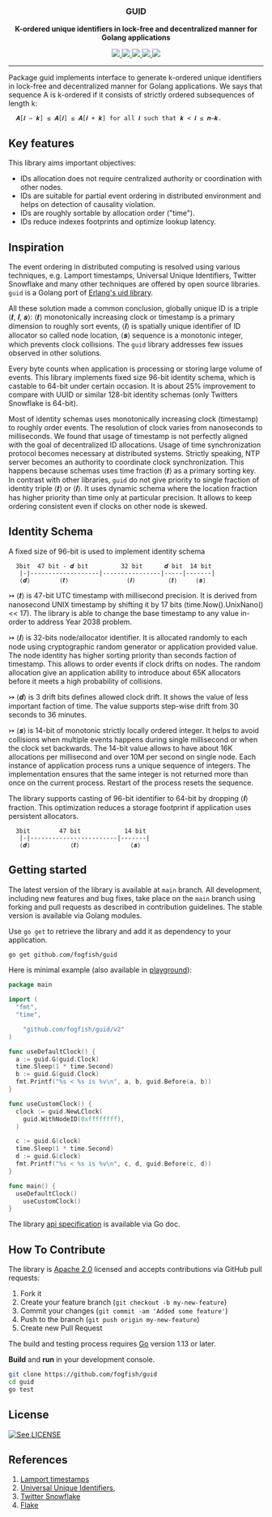 <p align="center">
  <h3 align="center">GUID</h3>
  <p align="center"><strong>K-ordered unique identifiers in lock-free and
decentralized manner for Golang applications</strong></p>

  <p align="center">
    <!-- Documentation -->
    <a href="http://godoc.org/github.com/fogfish/guid">
      <img src="https://godoc.org/github.com/fogfish/guid?status.svg" />
    </a>
    <!-- Build Status  -->
    <a href="https://github.com/fogfish/guid/actions/">
      <img src="https://github.com/fogfish/guid/workflows/test/badge.svg?branch=main" />
    </a>
    <!-- GitHub -->
    <a href="http://github.com/fogfish/guid">
      <img src="https://img.shields.io/github/last-commit/fogfish/guid.svg" />
    </a>
    <!-- Coverage -->
    <a href="https://coveralls.io/github/fogfish/guid?branch=main">
      <img src="https://coveralls.io/repos/github/fogfish/guid/badge.svg?branch=main" />
    </a>
    <!-- Go Card -->
    <a href="https://goreportcard.com/report/github.com/fogfish/guid">
      <img src="https://goreportcard.com/badge/github.com/fogfish/guid" />
    </a>
  </p>
</p>

---

Package guid implements interface to generate k-ordered unique identifiers in lock-free and decentralized manner for Golang applications. We says that sequence A is k-ordered if it consists of strictly ordered subsequences of length k:

```
  𝑨[𝒊 − 𝒌] ≤ 𝑨[𝒊] ≤ 𝑨[𝒊 + 𝒌] for all 𝒊 such that 𝒌 < 𝒊 ≤ 𝒏−𝒌.
```

## Key features

This library aims important objectives:

* IDs allocation does not require centralized authority or coordination with other nodes.
* IDs are suitable for partial event ordering in distributed environment and helps on detection of causality violation.
* IDs are roughly sortable by allocation order ("time").
* IDs reduce indexes footprints and optimize lookup latency.


## Inspiration

The event ordering in distributed computing is resolved using various techniques, e.g. Lamport timestamps, Universal Unique Identifiers, Twitter Snowflake and many other techniques are offered by open source libraries. `guid` is a Golang port of [Erlang's uid library](https://github.com/fogfish/uid).

All these solution made a common conclusion, globally unique ID is a triple ⟨𝒕, 𝒍, 𝒔⟩: ⟨𝒕⟩ monotonically increasing clock or timestamp is a primary dimension to roughly sort events, ⟨𝒍⟩ is spatially unique identifier of ID allocator so called node location, ⟨𝒔⟩ sequence is a monotonic integer, which prevents clock collisions. The `guid` library addresses few issues observed in other solutions.

Every byte counts when application is processing or storing large volume of events. This library implements fixed size 96-bit identity schema, which is castable to 64-bit under certain occasion. It is about 25% improvement to compare with UUID or similar 128-bit identity schemas (only Twitters Snowflake is 64-bit).

Most of identity schemas uses monotonically increasing clock (timestamp) to roughly order events. The resolution of clock varies from nanoseconds to milliseconds. We found that usage of timestamp is not perfectly aligned with the goal of decentralized ID allocations. Usage of time synchronization protocol becomes necessary at distributed systems. Strictly speaking, NTP server becomes an authority to coordinate clock synchronization. This happens because schemas uses time fraction ⟨𝒕⟩ as a primary sorting key. In contrast with other libraries, `guid` do not give priority to single fraction of identity triple ⟨𝒕⟩ or ⟨𝒍⟩. It uses dynamic schema where the location fraction has higher priority than time only at particular precision. It allows to keep ordering consistent even if clocks on other node is skewed.

## Identity Schema

A fixed size of 96-bit is used to implement identity schema

```
  3bit  47 bit - 𝒅 bit         32 bit      𝒅 bit  14 bit
   |-|-------------------|----------------|-----|-------|
   ⟨𝒅⟩        ⟨𝒕⟩                ⟨𝒍⟩         ⟨𝒕⟩     ⟨𝒔⟩
```

↣ ⟨𝒕⟩ is 47-bit UTC timestamp with millisecond precision. It is derived from nanosecond UNIX timestamp by shifting it by 17 bits (time.Now().UnixNano() << 17). The library is able to change the base timestamp to any value in-order to address Year 2038 problem.

↣ ⟨𝒍⟩ is 32-bits node/allocator identifier. It is allocated randomly to each node using cryptographic random generator or application provided value. The node identity has higher sorting priority than seconds faction of timestamp. This allows to order events if clock drifts on nodes. The random allocation give an application ability to introduce about 65K allocators before it meets a high probability of collisions.

↣ ⟨𝒅⟩ is 3 drift bits defines allowed clock drift. It shows the value of less important faction of time. The value supports step-wise drift from 30 seconds to 36 minutes.

↣ ⟨𝒔⟩ is 14-bit of monotonic strictly locally ordered integer. It helps to avoid collisions when multiple events happens during single millisecond or when the clock set backwards. The 14-bit value allows to have about 16K allocations per millisecond and over 10M per second on single node. Each instance of application process runs a unique sequence of integers. The implementation ensures that the same integer is not returned more than once on the current
process. Restart of the process resets the sequence.

The library supports casting of 96-bit identifier to 64-bit by dropping ⟨𝒍⟩ fraction. This optimization reduces a storage footprint if application uses persistent allocators.

```
  3bit        47 bit            14 bit
   |-|------------------------|-------|
   ⟨𝒅⟩           ⟨𝒕⟩              ⟨𝒔⟩
```

## Getting started

The latest version of the library is available at `main` branch. All development, including new features and bug fixes, take place on the `main` branch using forking and pull requests as described in contribution guidelines. The stable version is available via Golang modules.

Use `go get` to retrieve the library and add it as dependency to your application.

```bash
go get github.com/fogfish/guid
```

Here is minimal example (also available in [playground](https://play.golang.org/p/l2JA3PWTPwF)):

```go
package main

import (
  "fmt",
  "time",

	"github.com/fogfish/guid/v2"
)

func useDefaultClock() {
  a := guid.G(guid.Clock)
  time.Sleep(1 * time.Second)
  b := guid.G(guid.Clock)
  fmt.Printf("%s < %s is %v\n", a, b, guid.Before(a, b))
}

func useCustomClock() {
  clock := guid.NewLClock(
    guid.WithNodeID(0xffffffff),
  )

  c := guid.G(clock)
  time.Sleep(1 * time.Second)
  d := guid.G(clock)
  fmt.Printf("%s < %s is %v\n", c, d, guid.Before(c, d))
}

func main() {
  useDefaultClock()
	useCustomClock()
}
```

The library [api specification](http://godoc.org/github.com/fogfish/guid) is available via Go doc.

## How To Contribute

The library is [Apache 2.0](LICENSE) licensed and accepts contributions via GitHub pull requests:

1. Fork it
2. Create your feature branch (`git checkout -b my-new-feature`)
3. Commit your changes (`git commit -am 'Added some feature'`)
4. Push to the branch (`git push origin my-new-feature`)
5. Create new Pull Request


The build and testing process requires [Go](https://golang.org) version 1.13 or later.

**Build** and **run** in your development console.

```bash
git clone https://github.com/fogfish/guid
cd guid
go test
```

## License

[![See LICENSE](https://img.shields.io/github/license/fogfish/guid.svg?style=for-the-badge)](LICENSE)


## References

1. [Lamport timestamps](https://en.wikipedia.org/wiki/Lamport_timestamps)
2. [Universal Unique Identifiers](https://tools.ietf.org/html/rfc4122),
3. [Twitter Snowflake](https://blog.twitter.com/engineering/en_us/a/2010/announcing-snowflake.html)
4. [Flake](https://github.com/boundary/flake)
